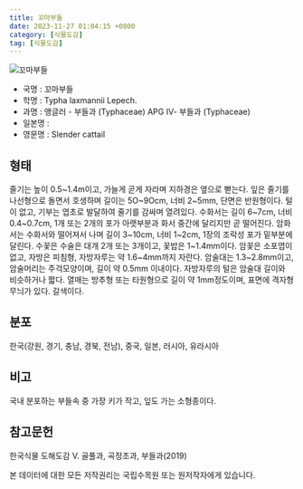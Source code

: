 ```yaml
---
title: 꼬마부들
date: 2023-11-27 01:04:15 +0800
category: [식물도감]
tag: [식물도감]
---
```




![꼬마부들](/fileUpload/plants/basic/Typhaceae/Typha/30067/1_th2.JPG)
- 국명 : 꼬마부들
- 학명 : Typha laxmannii Lepech.
- 과명 : 앵글러 - 부들과 (Typhaceae) APG Ⅳ- 부들과 (Typhaceae)
- 일본명 : 
- 영문명 : Slender cattail


## 형태
줄기는 높이 0.5~1.4m이고, 가늘게 곧게 자라며 지하경은 옆으로 뻗는다. 잎은 줄기를 나선형으로 돌면서 호생하며 길이는 5O~9Ocm, 너비 2~5mm, 단면은 반원형이다. 털이 없고, 기부는 엽초로 발달하여 줄기를 감싸며 열려있다. 수화서는 길이 6~7cm, 너비 0.4~0.7cm, 1개 또는 2개의 포가 아랫부분과 화서 중간에 달리지만 곧 떨어진다. 암화서는 수화서와 떨어져서 나며 길이 3~10cm, 너비 1~2cm, 1장의 조락성 포가 밑부분에 달린다. 수꽃은 수술은 대개 2개 또는 3개이고, 꽃밥은 1~1.4mm이다. 암꽃은 소포엽이 없고, 자방은 피침형, 자방자루는 약 1.6~4mm까지 자란다. 암술대는 1.3~2.8mm이고, 암술머리는 주걱모양이며, 길이 약 0.5mm 이내이다. 자방자루의 털은 암술대 길이와 비슷하거나 짧다. 열매는 방추형 또는 타원형으로 길이 약 1mm정도이며, 표면에 격자형 무늬가 있다. 갈색이다.
## 분포
한국(강원, 경기, 충남, 경북, 전남), 중국, 일본, 러시아, 유라시아
## 비고
국내 분포하는 부들속 중 가장 키가 작고, 잎도 가는 소형종이다.
## 참고문헌
한국식물 도해도감 Ⅴ. 골풀과, 곡정초과, 부들과(2019)






본 데이터에 대한 모든 저작권리는 국립수목원 또는 원저작자에게 있습니다.
